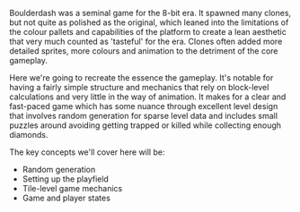Boulderdash was a seminal game for the 8-bit era. It spawned many clones, but not quite as polished as the original, which leaned into the limitations of the colour pallets and capabilities of the platform to create a lean aesthetic that very much counted as 'tasteful' for the era. Clones often added more detailed sprites, more colours and animation to the detriment of the core gameplay.

Here we're going to recreate the essence the gameplay. It's notable for having a fairly simple structure and mechanics that rely on block-level calculations and very little in the way of animation. It makes for a clear and fast-paced game which has some nuance through excellent level design that involves random generation for sparse level data and includes small puzzles around avoiding getting trapped or killed while collecting enough diamonds.

The key concepts we'll cover here will be:

- Random generation
- Setting up the playfield
- Tile-level game mechanics
- Game and player states

